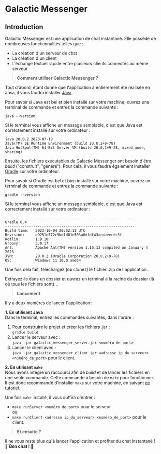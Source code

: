 # Galactic Messenger

## Introduction

Galactic Messenger est une application de chat instantané. Elle possède de nombreuses fonctionnalités telles que :
- La création d'un serveur de chat
- La création d'un client
- L'échange textuel rapide entre plusieurs clients connectés au même serveur

> **Comment utiliser Galactic Messenger ?**

Tout d'abord, étant donné que l'application à entièrement été réalisée en Java, il vous faudra installer [Java](https://www.java.com/fr/download/).

Pour savoir si Java est bel et bien installé sur votre machine, ouvrez une terminal de commande et entrez la commande suivante :

`java --version`

Si le terminal vous affiche un message semblable, c'est que Java est correctement installé sur votre ordinateur :

```
java 20.0.2 2023-07-18
Java(TM) SE Runtime Environment (build 20.0.2+9-78)
Java HotSpot(TM) 64-Bit Server VM (build 20.0.2+9-78, mixed mode, sharing)
```

Ensuite, les fichiers exécutables de Galactic Messenger ont besoin d'être *build* ("construit", "généré"). Pour cela, il vous faudra également installer [Gradle](https://gradle.org/install/) sur votre ordinateur.

Pour savoir si Gradle est bel et bien installé sur votre machine, ouvrez un terminal de commande et entrez la commande suivante :

`gradle --version`

Si le terminal vous affiche un message semblable, c'est que Java est correctement installé sur votre ordinateur :

```
------------------------------------------------------------
Gradle 8.4
------------------------------------------------------------
Build time:   2023-10-04 20:52:13 UTC
Revision:     e9251e572c9bd1d01e503a0dfdf43aedaeecdc3f
Kotlin:       1.9.10
Groovy:       3.0.17
Ant:          Apache Ant(TM) version 1.10.13 compiled on January 4 2023
JVM:          20.0.2 (Oracle Corporation 20.0.2+9-78)
OS:           Windows 11 10.0 amd64
```

Une fois cela fait, téléchargez (ou clonez) le fichier .zip de l'application.

Extrayez-le dans un dossier et ouvrez un terminal à la racine du dossier (là où tous les fichiers sont)...

> **Lancement**

Il y a deux manières de lancer l'application :

**1. En utilisant Java**\
Dans le terminal, entrez les commandes suivantes, dans l'ordre :

1. Pour construire le projet et créer les fichiers .jar :\
    `gradle build`
2. Lancer le serveur avec :\
    `java -jar galactic_messenger_server.jar <numéro de port>`
3. Lancer le client avec :\
    `java -jar galactic_messenger_client.jar <adresse ip du serveur> <numéro_de_port>` pour le client.

**2. En utilisant `make`**\
Nous avons intégré un raccourci afin de *build* et de lancer les fichiers en une seule commande. Cette commande à besoin de `make` pour fonctionner. Il est donc recommandé d'installer `make` sur votre machine, en suivant [ce tutoriel](https://stackoverflow.com/a/32127632/17311396).

Une fois `make` installé, il vous suffira d'entrer :
- `make runServer <numéro_de_port>` pour le serveur\
ou
- `make runClient <adresse ip_du_serveur> <numéro_de_port>` pour le client.

> **Et ensuite ?**

Il ne vous reste plus qu'à lancer l'application et profiter du chat instantané ! 🚀 **Bon chat !** 🚀
